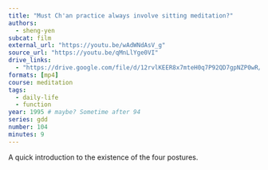 ```yaml
---
title: "Must Ch'an practice always involve sitting meditation?"
authors:
  - sheng-yen
subcat: film
external_url: "https://youtu.be/wAdWNdAsV_g"
source_url: "https://youtu.be/qMnLlYge0VI"
drive_links:
  - "https://drive.google.com/file/d/12rvlKEER8x7mteH0q7P92QD7gpNZP0wR/view?usp=drivesdk"
formats: [mp4]
course: meditation
tags:
  - daily-life
  - function
year: 1995 # maybe? Sometime after 94
series: gdd
number: 104
minutes: 9
---
```


A quick introduction to the existence of the four postures.
